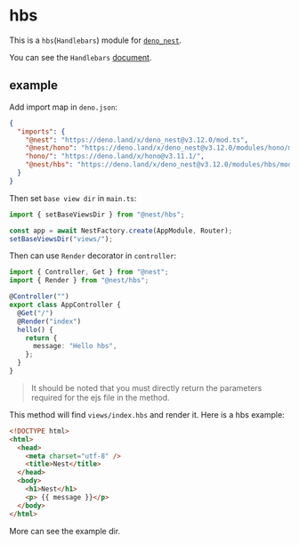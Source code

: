 # hbs

This is a `hbs`(`Handlebars`) module for
[`deno_nest`](https://deno.land/x/deno_nest).

You can see the `Handlebars` [document](https://handlebarsjs.com/).

## example

Add import map in `deno.json`:

```json
{
  "imports": {
    "@nest": "https://deno.land/x/deno_nest@v3.12.0/mod.ts",
    "@nest/hono": "https://deno.land/x/deno_nest@v3.12.0/modules/hono/mod.ts",
    "hono/": "https://deno.land/x/hono@v3.11.1/",
    "@nest/hbs": "https://deno.land/x/deno_nest@v3.12.0/modules/hbs/mod.ts"
  }
}
```

Then set `base view dir` in `main.ts`:

```typescript
import { setBaseViewsDir } from "@nest/hbs";

const app = await NestFactory.create(AppModule, Router);
setBaseViewsDir("views/");
```

Then can use `Render` decorator in `controller`:

```ts
import { Controller, Get } from "@nest";
import { Render } from "@nest/hbs";

@Controller("")
export class AppController {
  @Get("/")
  @Render("index")
  hello() {
    return {
      message: "Hello hbs",
    };
  }
}
```

> It should be noted that you must directly return the parameters required for
> the ejs file in the method.

This method will find `views/index.hbs` and render it. Here is a hbs example:

```html
<!DOCTYPE html>
<html>
  <head>
    <meta charset="utf-8" />
    <title>Nest</title>
  </head>
  <body>
    <h1>Nest</h1>
    <p> {{ message }}</p>
  </body>
</html>
```

More can see the example dir.
